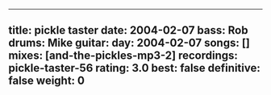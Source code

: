 
---
title: pickle taster
date: 2004-02-07
bass:	Rob
drums:	Mike
guitar:	
day: 2004-02-07
songs: []
mixes: [and-the-pickles-mp3-2]
recordings: pickle-taster-56
rating: 3.0
best: false
definitive: false
weight: 0
---
